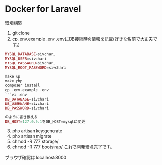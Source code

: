 # Docker for Laravel

環境構築

1. git clone
2. cp .env.example .env
.envにDB接続時の情報を記載(好きな名前で大丈夫です。)
```ex
MYSQL_DATABASE=sivchari                                                                                                                                              
MYSQL_USER=sivchari
MYSQL_PASSWORD=sivchari
MYSQL_ROOT_PASSWORD=sivchari

make up
make php
composer install
cp .env.example .env
```vi .env
DB_DATABASE=sivchari
DB_USERNAME=sivchari
DB_PASSWORD=sivchari

のように書き換える
DB_HOST=127.0.0.1をDB_HOST=mysqlに変更
```
3. php artisan key:generate
4. php artisan migrate
5. chmod -R 777 storage/
6. chmod -R 777 bootstrap/
これで開発環境完了です。

ブラウザ確認は
localhost:8000

